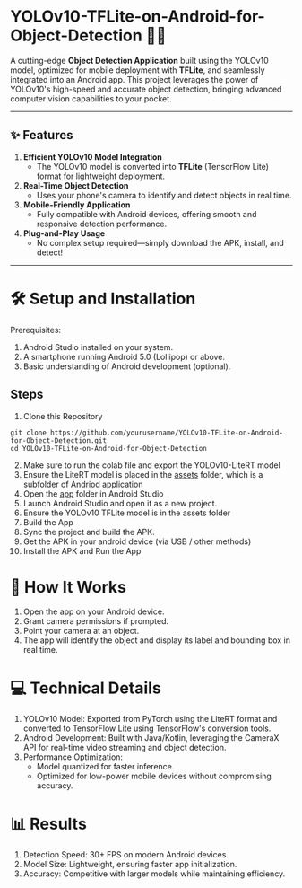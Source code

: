 # YOLOv10-TFLite-on-Android-for-Object-Detection 🚀📱

A cutting-edge **Object Detection Application** built using the YOLOv10 model, optimized for mobile deployment with **TFLite**, and seamlessly integrated into an Android app. This project leverages the power of YOLOv10's high-speed and accurate object detection, bringing advanced computer vision capabilities to your pocket.

---

## ✨ Features

1. **Efficient YOLOv10 Model Integration**
   - The YOLOv10 model is converted into **TFLite** (TensorFlow Lite) format for lightweight deployment.
2. **Real-Time Object Detection**
   - Uses your phone's camera to identify and detect objects in real time.
3. **Mobile-Friendly Application**
   - Fully compatible with Android devices, offering smooth and responsive detection performance.
4. **Plug-and-Play Usage**
   - No complex setup required—simply download the APK, install, and detect!

---

# 🛠️ Setup and Installation
Prerequisites:
1. Android Studio installed on your system.
2. A smartphone running Android 5.0 (Lollipop) or above.
3. Basic understanding of Android development (optional).

## Steps
1. Clone this Repository
```plaintext
git clone https://github.com/yourusername/YOLOv10-TFLite-on-Android-for-Object-Detection.git
cd YOLOv10-TFLite-on-Android-for-Object-Detection
```
2. Make sure to run the colab file and export the YOLOv10-LiteRT model
3. Ensure the LiteRT model is placed in the [assets](https://github.com/atharvakulkarni-07/YOLOv10-TFLite-Android/tree/main/Android_App/app/src/main/assets) folder, which is a subfolder of Andriod application
4. Open the [app](https://github.com/atharvakulkarni-07/YOLOv10-TFLite-Android/tree/main/Android_App/app) folder in Android Studio
5. Launch Android Studio and open it as a new project.
6. Ensure the YOLOv10 TFLite model is in the assets folder
7. Build the App
8. Sync the project and build the APK.
9. Get the APK in your android device (via USB / other methods)
10. Install the APK and Run the App

# 📸 How It Works
1. Open the app on your Android device.
2. Grant camera permissions if prompted.
3. Point your camera at an object.
4. The app will identify the object and display its label and bounding box in real time.
   
# 💻 Technical Details
1. YOLOv10 Model: Exported from PyTorch using the LiteRT format and converted to TensorFlow Lite using TensorFlow's conversion tools.
2. Android Development: Built with Java/Kotlin, leveraging the CameraX API for real-time video streaming and object detection.
3. Performance Optimization:
   - Model quantized for faster inference.
   - Optimized for low-power mobile devices without compromising accuracy.

# 📊 Results
1. Detection Speed: 30+ FPS on modern Android devices.
2. Model Size: Lightweight, ensuring faster app initialization.
3. Accuracy: Competitive with larger models while maintaining efficiency.
